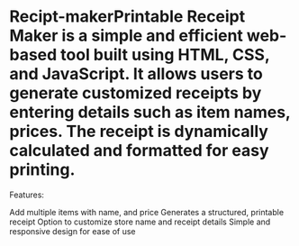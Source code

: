 # Recipt-makerPrintable Receipt Maker is a simple and efficient web-based tool built using HTML, CSS, and JavaScript. It allows users to generate customized receipts by entering details such as item names, prices. The receipt is dynamically calculated and formatted for easy printing.

Features:

Add multiple items with name, and price
Generates a structured, printable receipt
Option to customize store name and receipt details
Simple and responsive design for ease of use
